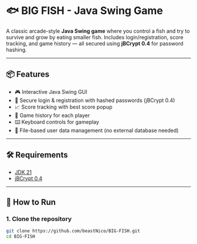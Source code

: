 # 🐟 BIG FISH - Java Swing Game

A classic arcade-style **Java Swing game** where you control a fish and try to survive and grow by eating smaller fish. Includes login/registration, score tracking, and game history — all secured using **jBCrypt 0.4** for password hashing.

---

## 📦 Features

- 🎮 Interactive Java Swing GUI
- 🔐 Secure login & registration with hashed passwords (jBCrypt 0.4)
- 📈 Score tracking with best score popup
- 📜 Game history for each player
- ⌨️ Keyboard controls for gameplay
- 💾 File-based user data management (no external database needed)

---

## 🛠 Requirements

- [JDK 21](https://jdk.java.net/21/)
- [jBCrypt 0.4](https://mvnrepository.com/artifact/org.mindrot/jbcrypt/0.4)

---

## 🚀 How to Run

### 1. Clone the repository

```bash
git clone https://github.com/beastNico/BIG-FISH.git
cd BIG-FISH
